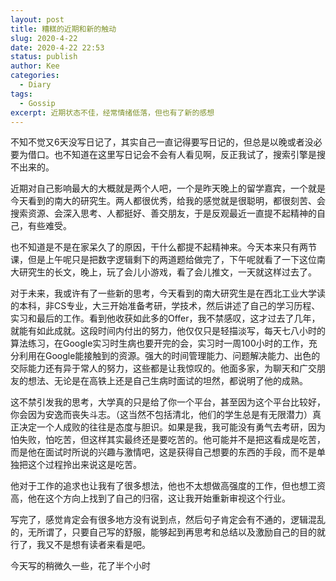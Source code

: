 ```yaml
---
layout: post
title: 糟糕的近期和新的触动
slug: 2020-4-22
date: 2020-4-22 22:53
status: publish
author: Kee
categories: 
  - Diary
tags:
  - Gossip
excerpt: 近期状态不佳，经常情绪低落，但也有了新的感想
---
```


不知不觉又6天没写日记了，其实自己一直记得要写日记的，但总是以晚或者没必要为借口。也不知道在这里写日记会不会有人看见啊，反正我试了，搜索引擎是搜不出来的。

近期对自己影响最大的大概就是两个人吧，一个是昨天晚上的留学嘉宾，一个就是今天看到的南大的研究生。两人都很优秀，给我的感觉就是很聪明，都很刻苦、会搜索资源、会深入思考、人都挺好、善交朋友，于是反观最近一直提不起精神的自己，有些难受。

也不知道是不是在家呆久了的原因，干什么都提不起精神来。今天本来只有两节课，但是上午呢只是把数字逻辑剩下的两道题给做完了，下午呢就看了一下这位南大研究生的长文，晚上，玩了会儿小游戏，看了会儿推文，一天就这样过去了。

对于未来，我或许有了一些新的思考，今天看到的南大研究生是在西北工业大学读的本科，非CS专业，大三开始准备考研，学技术，然后讲述了自己的学习历程、实习和最后的工作。看到他收获如此多的Offer，我不禁感叹，这才过去了几年，就能有如此成就。这段时间内付出的努力，他仅仅只是轻描淡写，每天七八小时的算法练习，在Google实习时生病也要开完的会，实习时一周100小时的工作，充分利用在Google能接触到的资源。强大的时间管理能力、问题解决能力、出色的交际能力还有异于常人的努力，这些都是让我惊叹的。他面多家，为聊天和广交朋友的想法、无论是在高铁上还是自己生病时面试的坦然，都说明了他的成熟。

这不禁引发我的思考，大学真的只是给了你一个平台，甚至因为这个平台比较好，你会因为安逸而丧失斗志。（这当然不包括清北，他们的学生总是有无限潜力）真正决定一个人成败的往往是态度与胆识。如果是我，我可能没有勇气去考研，因为怕失败，怕吃苦，但这样其实最终还是要吃苦的。他可能并不是把这看成是吃苦，而是他在面试时所说的兴趣与激情吧，这是获得自己想要的东西的手段，而不是单独把这个过程拎出来说这是吃苦。

他对于工作的追求也让我有了很多想法，他也不太想做高强度的工作，但也想工资高，他在这个方向上找到了自己的归宿，这让我开始重新审视这个行业。

写完了，感觉肯定会有很多地方没有说到点，然后句子肯定会有不通的，逻辑混乱的，无所谓了，只要自己写的舒服，能够起到再思考和总结以及激励自己的目的就行了，我又不是想有读者来看是吧。

今天写的稍微久一些，花了半个小时